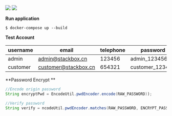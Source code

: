 ![](https://img.shields.io/badge/jdk-1.8-green.svg)
![](https://img.shields.io/badge/docker--compose-1.9.0-blue.svg)


**Run application**

```
$ docker-compose up --build
```

**Test Account**

|username | email | telephone | password | role |
|---------|-------|-----------|----------|------|
|admin    |admin@stackbox.cn | 123456 | admin_123456 | admin |
|customer |customer@stackbox.cn|654321| customer_123456|customer|


**Password Encrypt **

```java
//Encode origin password
String encryptPwd = EncodeUtil.pwdEncoder.encode(RAW_PASSWORD));

//Verify password
String verify = ncodeUtil.pwdEncoder.matches(RAW_PASSWORD, ENCRYPT_PASSWORD);
```



